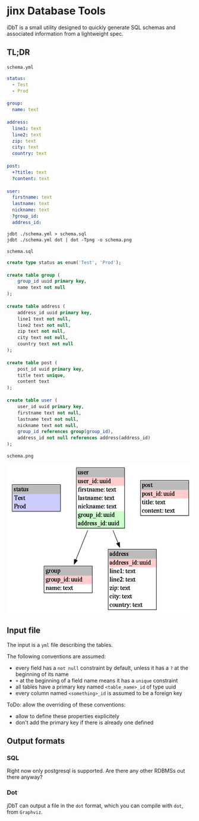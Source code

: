 # jinx Database Tools

iDbT is a small utility designed to quickly generate SQL schemas and
associated information from a lightweight spec.

## TL;DR

`schema.yml`

```yaml
status:
  - Test
  - Prod

group:
  name: text

address:
  line1: text
  line2: text
  zip: text
  city: text
  country: text

post:
  +?title: text
  ?content: text

user:
  firstname: text
  lastname: text
  nickname: text
  ?group_id:
  address_id:

```

    jdbt ./schema.yml > schema.sql
    jdbt ./schema.yml dot | dot -Tpng -o schema.png

`schema.sql`

```sql
create type status as enum('Test', 'Prod');

create table group (
    group_id uuid primary key,
    name text not null
);

create table address (
    address_id uuid primary key,
    line1 text not null,
    line2 text not null,
    zip text not null,
    city text not null,
    country text not null
);

create table post (
    post_id uuid primary key,
    title text unique,
    content text
);

create table user (
    user_id uuid primary key,
    firstname text not null,
    lastname text not null,
    nickname text not null,
    group_id references group(group_id),
    address_id not null references address(address_id)
);
```

`schema.png`

![](./schema.png)


## Input file

The input is a `yml` file describing the tables.

The following conventions are assumed:

 - every field has a `not null` constraint by default, unless it has a `?` at
   the beginning of its name
 - `+` at the beginning of a field name means it has a `unique` constraint
 - all tables have a primary key named `<table_name>_id` of type uuid
 - every column named `<something>_id` is assumed to be a foreign key

ToDo: allow the overriding of these conventions:

 - allow to define these properties explicitely
 - don't add the primary key if there is already one defined

## Output formats

### SQL

Right now only postgresql is supported. Are there any other RDBMSs out there
anyway?

### Dot

jDbT can output a file in the `dot` format, which you can compile with `dot`,
from `Graphviz`.
